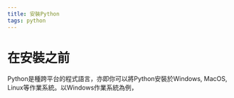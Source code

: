 ```yaml
---
title: 安裝Python
tags: python
---
```


# 在安裝之前
Python是種跨平台的程式語言，亦即你可以將Python安裝於Windows, MacOS, Linux等作業系統。以Windows作業系統為例，
